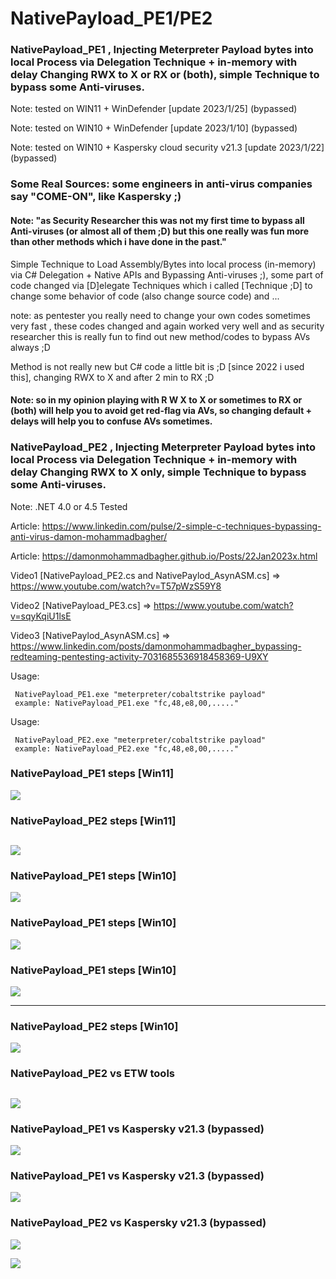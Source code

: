 # NativePayload_PE1/PE2
### NativePayload_PE1 , Injecting Meterpreter Payload bytes into local Process via Delegation Technique + in-memory with delay Changing RWX to X or RX or (both), simple Technique to bypass some Anti-viruses.

Note: tested on WIN11 + WinDefender [update 2023/1/25] (bypassed)

Note: tested on WIN10 + WinDefender [update 2023/1/10] (bypassed)

Note: tested on WIN10 + Kaspersky cloud security v21.3 [update 2023/1/22] (bypassed)

### Some Real Sources: some engineers in anti-virus companies say "COME-ON", like Kaspersky ;)

#### Note: "as Security Researcher this was not my first time to bypass all Anti-viruses (or almost all of them ;D) but this one really was fun more than other methods which i have done in the past."

Simple Technique to Load Assembly/Bytes into local process (in-memory) via C# Delegation + Native APIs and Bypassing Anti-viruses ;), some part of code changed via [D]elegate Techniques which i called [Technique ;D] to change some behavior of code (also change source code) and ... 

note: as pentester you really need to change your own codes sometimes very fast , these codes changed and again worked very well and as security researcher this is really fun to find out new method/codes to bypass AVs always ;D

Method is not really new but C# code a little bit is ;D [since 2022 i used this], changing RWX to X and after 2 min to RX ;D 

#### Note: so in my opinion playing with R W X to X or sometimes to RX or (both) will help you to avoid get red-flag via AVs, so changing default + delays will help you to confuse AVs sometimes.

### NativePayload_PE2 , Injecting Meterpreter Payload bytes into local Process via Delegation Technique + in-memory with delay Changing RWX to X only, simple Technique to bypass some Anti-viruses.

Note: .NET 4.0 or 4.5 Tested

Article: https://www.linkedin.com/pulse/2-simple-c-techniques-bypassing-anti-virus-damon-mohammadbagher/

Article: https://damonmohammadbagher.github.io/Posts/22Jan2023x.html

Video1 [NativePayload_PE2.cs and NativePaylod_AsynASM.cs] => https://www.youtube.com/watch?v=T57pWzS59Y8 

Video2 [NativePayload_PE3.cs] => https://www.youtube.com/watch?v=sqyKqiU1lsE

Video3 [NativePaylod_AsynASM.cs] => https://www.linkedin.com/posts/damonmohammadbagher_bypassing-redteaming-pentesting-activity-7031685536918458369-U9XY


Usage: 
    
     NativePayload_PE1.exe "meterpreter/cobaltstrike payload"
     example: NativePayload_PE1.exe "fc,48,e8,00,....."
     
Usage: 
    
     NativePayload_PE2.exe "meterpreter/cobaltstrike payload"
     example: NativePayload_PE2.exe "fc,48,e8,00,....."     


### NativePayload_PE1 steps [Win11]
   ![](https://github.com/DamonMohammadbagher/NativePayload_PE1/blob/main/pic/W11_1.png)
   
### NativePayload_PE2 steps [Win11]
   ![](https://github.com/DamonMohammadbagher/NativePayload_PE1/blob/main/pic/W11_2.png)   
---------------------------
### NativePayload_PE1 steps [Win10]
   ![](https://github.com/DamonMohammadbagher/NativePayload_PE1/blob/main/pic/_x1.png)
   
### NativePayload_PE1 steps [Win10]
   ![](https://github.com/DamonMohammadbagher/NativePayload_PE1/blob/main/pic/_x2.png)
   
### NativePayload_PE1 steps [Win10]
   ![](https://github.com/DamonMohammadbagher/NativePayload_PE1/blob/main/pic/_x3.png)
   
-------------------------   

### NativePayload_PE2 steps [Win10]
   ![](https://github.com/DamonMohammadbagher/NativePayload_PE1/blob/main/pic/pe2.png)   

### NativePayload_PE2 vs ETW tools
   ![](https://github.com/DamonMohammadbagher/NativePayload_PE1/blob/main/pic/pe2_blueteaming_tool.png)   
--------------------------

### NativePayload_PE1 vs Kaspersky v21.3 (bypassed)
   ![](https://github.com/DamonMohammadbagher/NativePayload_PE1/blob/main/pic/kasperskyPE1-1.png)   
   
### NativePayload_PE1 vs Kaspersky v21.3 (bypassed)
   ![](https://github.com/DamonMohammadbagher/NativePayload_PE1/blob/main/pic/kasperskyPE1-2.png)   
   
   ### NativePayload_PE2 vs Kaspersky v21.3 (bypassed)
   ![](https://github.com/DamonMohammadbagher/NativePayload_PE1/blob/main/pic/kasperskyPE2.png)   
<p><a href="https://hits.seeyoufarm.com"><img src="https://hits.seeyoufarm.com/api/count/incr/badge.svg?url=https://github.com/DamonMohammadbagher/NativePayload_PE1/"/></a></p>
